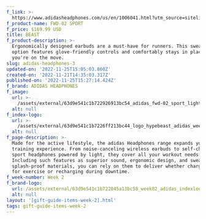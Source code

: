 ```yaml
---
f_link: >-
  https://www.adidasheadphones.com/us/en/1006041.html?utm_source=sitelink&amp;utm_medium=hypebeast&amp;utm_campaign=giftindex_marketing_us_202211&amp;utm_content=fwd02
f_product-name: FWD-02 SPORT
f_price: $169.99 USD
title: BEAST
f_product-description: >-
  Ergonomically designed earbuds are a must-have for runners. This sweat-proof
  option features glove-friendly controls and comfortably stays in place while
  you're on the move.
slug: adidas-headphones-3
updated-on: '2022-11-25T15:05:03.860Z'
created-on: '2022-11-21T14:35:03.317Z'
published-on: '2022-11-25T15:27:14.424Z'
f_brand: ADIDAS HEADPHONES
f_image:
  url: >-
    /assets/external/63d9e541c1b722926913bc54_adidas_fwd-02_sport_lightgrey_01.png
  alt: null
f_index-logo:
  url: >-
    /assets/external/63d9e541c1b7226ff213bc44_logo_hypebeast_adidas_week04_v2.svg
  alt: null
f_page-description: >-
  Made for the active lifestyle, the adidas Headphones range expands your
  training experience. From noise-canceling wireless earbuds to self-charging
  sport headphones powered by light, they cover all your workout needs.
  Including such features as superior sound, ergonomic design, and sweat-and
  splash-proof materials, you can rely on them to deliver whether charging up
  for exercise or recharging during downtime.
f_week-number: Week 2
f_brand-logo:
  url: /assets/external/63d9e541c1b722045a13bc58_week02_adidas_indexlogo-white.png
  alt: null
layout: '[gift-guide-items-week-2].html'
tags: gift-guide-items-week-2
---
```



